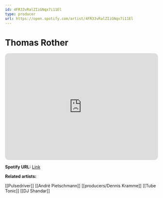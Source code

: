 ```yaml
---
id: 4FR33vRalZIiGNqx7i11El
type: producer
url: https://open.spotify.com/artist/4FR33vRalZIiGNqx7i11El
---
```

# Thomas Rother

<iframe style="border-radius:12px" src="https://open.spotify.com/embed/artist/4FR33vRalZIiGNqx7i11El" width="100%" height="352" frameBorder="0" allowfullscreen="" allow="autoplay; clipboard-write; encrypted-media; fullscreen; picture-in-picture" loading="lazy"></iframe>

**Spotify URL:** [Link](https://open.spotify.com/artist/4FR33vRalZIiGNqx7i11El)

**Related artists:**

[[Pulsedriver]]
[[André Pietschmann]]
[[producers/Dennis Kramme]]
[[Tube Tonic]]
[[DJ Shandar]]
